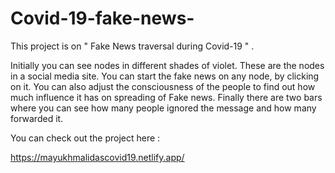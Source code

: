 # Covid-19-fake-news-

This project is on " Fake News traversal during Covid-19 " . 

Initially you can see nodes in different shades of violet. These are the nodes in a social media site. You can start the fake news on any node, by clicking on it. You can also adjust the consciousness of the people to find out how much influence it has on spreading of Fake news. Finally there are two bars where you can see how many people ignored the message and how many forwarded it.

You can check out the project here :

https://mayukhmalidascovid19.netlify.app/
